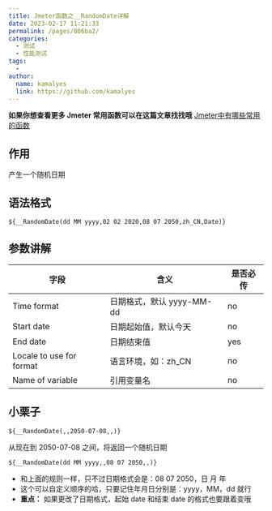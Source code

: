 ```yaml
---
title: Jmeter函数之__RandomDate详解
date: 2023-02-17 11:21:33
permalink: /pages/806ba2/
categories:
  - 测试
  - 性能测试
tags:
  - 
author: 
  name: kamalyes
  link: https://github.com/kamalyes
---
```

**如果你想查看更多 Jmeter 常用函数可以在这篇文章找找哦**
[Jmeter中有哪些常用的函数](./01.Jmeter中有哪些常用的函数.md)

作用
--

产生一个随机日期

语法格式
----

```
${__RandomDate(dd MM yyyy,02 02 2020,08 07 2050,zh_CN,Date)}
```

参数讲解
----

| 字段 | 含义 | 是否必传 |
| --- | --- | --- |
| Time format | 日期格式，默认 yyyy-MM-dd | no |
| Start date | 日期起始值，默认今天 | no |
| End date | 日期结束值 | yes |
| Locale to use for format | 语言环境，如：zh_CN | no |
| Name of variable | 引用变量名 | no |

小栗子
---

```
${__RandomDate(,,2050-07-08,,)}
```

从现在到 2050-07-08 之间，将返回一个随机日期

```
${__RandomDate(dd MM yyyy,,08 07 2050,,)}
```

*   和上面的规则一样，只不过日期格式会是：08 07 2050，日 月 年
*   这个可以自定义顺序的哈，只要记住年月日分别是：yyyy，MM，dd 就行
*   **重点：** 如果更改了日期格式，起始 date 和结束 date 的格式也要跟着变哦
